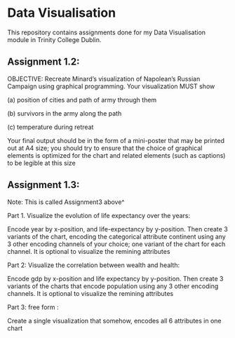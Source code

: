 # Data Visualisation
This repository contains assignments done for my Data Visualisation module in Trinity College Dublin.

## Assignment 1.2:

OBJECTIVE: Recreate Minard’s visualization of Napolean’s Russian Campaign using graphical programming. Your visualization MUST show 

(a) position of cities and path of army through them

(b) survivors in the army along the path

(c) temperature during retreat

Your final output should be in the form of a mini-poster that may be printed out at A4 size; you should try to ensure that the choice of
graphical elements is optimized for the chart and related elements (such as captions) to be legible at this size

## Assignment 1.3:

Note: This is called Assignment3 above^

Part 1. Visualize the evolution of life expectancy over the years:

Encode year by x-position, and life-expectancy by y-position. Then create 3 variants of the chart, encoding the categorical attribute continent using any 3
other encoding channels of your choice; one variant of the chart for each channel. It is optional to visualize the remining attributes

Part 2: Visualize the correlation between wealth and health: 

Encode gdp by x-position and life expectancy by y-position. Then create 3 variants of the charts that encode population using any 3 other encoding
channels. It is optional to visualize the remining attributes

Part 3: free form :

Create a single visualization that somehow, encodes all 6 attributes in one chart

